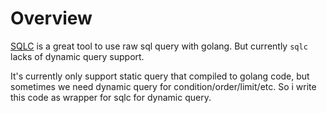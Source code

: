 # Overview

[SQLC](https://github.com/sqlc-dev/sqlc) is a great tool to use raw sql query with golang. But currently `sqlc` lacks of dynamic query support.

It's currently only support static query that compiled to golang code, but sometimes we need dynamic query for condition/order/limit/etc. So i write this code as wrapper for sqlc for dynamic query.
